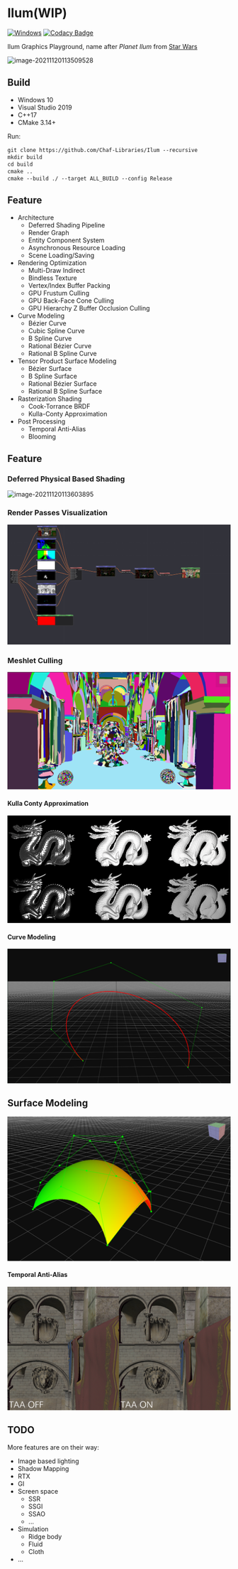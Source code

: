 # Ilum(WIP)

[![Windows](https://github.com/Chaf-Libraries/Ilum/actions/workflows/windows.yml/badge.svg)](https://github.com/Chaf-Libraries/Ilum/actions/workflows/windows.yml) [![Codacy Badge](https://app.codacy.com/project/badge/Grade/b0cb3a2729ee4be783dd5feb2cc67eb6)](https://www.codacy.com/gh/Chaf-Libraries/IlumEngine/dashboard?utm_source=github.com&amp;utm_medium=referral&amp;utm_content=Chaf-Libraries/IlumEngine&amp;utm_campaign=Badge_Grade)

Ilum Graphics Playground, name after *Planet Ilum* from [Star Wars](https://starwars.fandom.com/es/wiki/Ilum)

![image-20211120113509528](README/image-20211120113509528.png)

## Build

* Windows 10
* Visual Studio 2019
* C++17
* CMake 3.14+

Run:

```shell
git clone https://github.com/Chaf-Libraries/Ilum --recursive
mkdir build
cd build
cmake ..
cmake --build ./ --target ALL_BUILD --config Release
```

## Feature

* Architecture
  * Deferred Shading Pipeline
  * Render Graph
  * Entity Component System
  * Asynchronous Resource Loading
  * Scene Loading/Saving
* Rendering Optimization
  * Multi-Draw Indirect
  * Bindless Texture
  * Vertex/Index Buffer Packing
  * GPU Frustum Culling
  * GPU Back-Face Cone Culling
  * GPU Hierarchy Z Buffer Occlusion Culling
* Curve Modeling
  * Bézier Curve
  * Cubic Spline Curve
  * B Spline Curve
  * Rational Bézier Curve
  * Rational B Spline Curve
* Tensor Product Surface Modeling
  * Bézier Surface
  * B Spline Surface
  * Rational Bézier Surface
  * Rational B Spline Surface
* Rasterization Shading
  * Cook-Torrance BRDF
  * Kulla-Conty Approximation
* Post Processing
  * Temporal Anti-Alias
  * Blooming


## Feature

### Deferred Physical Based Shading

![image-20211120113603895](README/image-20211120113603895.png)

### Render Passes Visualization

![image-20211120113259237](README/image-20211120113259237.png)

### Meshlet Culling

![image-20211130105935862](README/image-20211130105935862.png)

#### Kulla Conty Approximation

![image-20211231141039926](README/image-20211231141039926.png)

#### Curve Modeling

![image-20220108150839809](README/image-20220108150839809.png)

## Surface Modeling

![image-20220108151149909](README/image-20220108151149909.png)

#### Temporal Anti-Alias

![image-20220111121723309](README/image-20220111121723309.png)

## TODO

More features are on their way:

* Image based lighting
* Shadow Mapping
* RTX
* GI
* Screen space
  * SSR
  * SSGI
  * SSAO
  * ...
* Simulation
  * Ridge body
  * Fluid
  * Cloth
* ...
